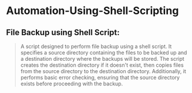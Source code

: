# Automation-Using-Shell-Scripting

## File Backup using Shell Script:

>  A script designed to perform file backup using a shell script.
>  It specifies a source directory containing the files to be backed up and a destination directory where the backups will be stored.
>  The script creates the destination directory if it doesn't exist, then copies files from the source directory to the destination directory.
>  Additionally, it performs basic error checking, ensuring that the source directory exists before proceeding with the backup.




